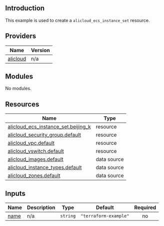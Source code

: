 <!-- BEGIN_TF_DOCS -->
## Introduction

This example is used to create a `alicloud_ecs_instance_set` resource.

## Providers

| Name | Version |
|------|---------|
| <a name="provider_alicloud"></a> [alicloud](#provider\_alicloud) | n/a |

## Modules

No modules.

## Resources

| Name | Type |
|------|------|
| [alicloud_ecs_instance_set.beijing_k](https://registry.terraform.io/providers/aliyun/alicloud/latest/docs/resources/ecs_instance_set) | resource |
| [alicloud_security_group.default](https://registry.terraform.io/providers/aliyun/alicloud/latest/docs/resources/security_group) | resource |
| [alicloud_vpc.default](https://registry.terraform.io/providers/aliyun/alicloud/latest/docs/resources/vpc) | resource |
| [alicloud_vswitch.default](https://registry.terraform.io/providers/aliyun/alicloud/latest/docs/resources/vswitch) | resource |
| [alicloud_images.default](https://registry.terraform.io/providers/aliyun/alicloud/latest/docs/data-sources/images) | data source |
| [alicloud_instance_types.default](https://registry.terraform.io/providers/aliyun/alicloud/latest/docs/data-sources/instance_types) | data source |
| [alicloud_zones.default](https://registry.terraform.io/providers/aliyun/alicloud/latest/docs/data-sources/zones) | data source |

## Inputs

| Name | Description | Type | Default | Required |
|------|-------------|------|---------|:--------:|
| <a name="input_name"></a> [name](#input\_name) | n/a | `string` | `"terraform-example"` | no |
<!-- END_TF_DOCS -->    